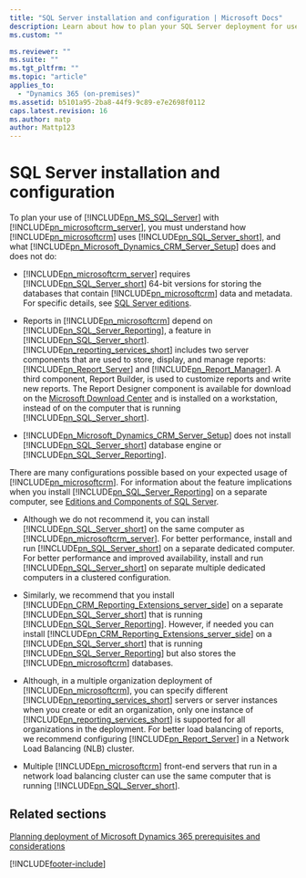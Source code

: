 ```yaml
---
title: "SQL Server installation and configuration | Microsoft Docs"
description: Learn about how to plan your SQL Server deployment for use with Dynamics 365 Customer Engagement (on-premises)
ms.custom: ""

ms.reviewer: ""
ms.suite: ""
ms.tgt_pltfrm: ""
ms.topic: "article"
applies_to: 
  - "Dynamics 365 (on-premises)"
ms.assetid: b5101a95-2ba8-44f9-9c89-e7e2698f0112
caps.latest.revision: 16
ms.author: matp
author: Mattp123
---
```

# SQL Server installation and configuration

To plan your use of [!INCLUDE[pn_MS_SQL_Server](../includes/pn-ms-sql-server.md)] with [!INCLUDE[pn_microsoftcrm_server](../includes/pn-microsoftcrm-server.md)], you must understand how [!INCLUDE[pn_microsoftcrm](../includes/pn-microsoftcrm.md)] uses [!INCLUDE[pn_SQL_Server_short](../includes/pn-sql-server-short.md)], and what [!INCLUDE[pn_Microsoft_Dynamics_CRM_Server_Setup](../includes/pn-microsoft-dynamics-crm-server-setup.md)] does and does not do:  
  
-   [!INCLUDE[pn_microsoftcrm_server](../includes/pn-microsoftcrm-server.md)] requires [!INCLUDE[pn_SQL_Server_short](../includes/pn-sql-server-short.md)] 64-bit versions for storing the databases that contain [!INCLUDE[pn_microsoftcrm](../includes/pn-microsoftcrm.md)] data and metadata. For specific details, see [SQL Server editions](software-requirements-for-microsoft-dynamics-365-server.md#sql_server_editions).
  
-   Reports in [!INCLUDE[pn_microsoftcrm](../includes/pn-microsoftcrm.md)] depend on [!INCLUDE[pn_SQL_Server_Reporting](../includes/pn-sql-server-reporting.md)], a feature in [!INCLUDE[pn_SQL_Server_short](../includes/pn-sql-server-short.md)]. [!INCLUDE[pn_reporting_services_short](../includes/pn-reporting-services-short.md)] includes two server components that are used to store, display, and manage reports: [!INCLUDE[pn_Report_Server](../includes/pn-report-server.md)] and [!INCLUDE[pn_Report_Manager](../includes/pn-report-manager.md)]. A third component, Report Builder, is used to customize reports and write new reports. The Report Designer component is available for download on the [Microsoft Download Center](https://www.microsoft.com/download/details.aspx?id=53613) and is installed on a workstation, instead of on the computer that is running [!INCLUDE[pn_SQL_Server_short](../includes/pn-sql-server-short.md)].  
  
-   [!INCLUDE[pn_Microsoft_Dynamics_CRM_Server_Setup](../includes/pn-microsoft-dynamics-crm-server-setup.md)] does not install [!INCLUDE[pn_SQL_Server_short](../includes/pn-sql-server-short.md)] database engine or [!INCLUDE[pn_SQL_Server_Reporting](../includes/pn-sql-server-reporting.md)].  
  
 There are many configurations possible based on your expected usage of [!INCLUDE[pn_microsoftcrm](../includes/pn-microsoftcrm.md)]. For information about the feature implications when you install [!INCLUDE[pn_SQL_Server_Reporting](../includes/pn-sql-server-reporting.md)] on a separate computer, see [Editions and Components of SQL Server](https://technet.microsoft.com/library/ms144275\(v=sql.110\).aspx).  
  
-   Although we do not recommend it, you can install [!INCLUDE[pn_SQL_Server_short](../includes/pn-sql-server-short.md)] on the same computer as [!INCLUDE[pn_microsoftcrm_server](../includes/pn-microsoftcrm-server.md)]. For better performance, install and run [!INCLUDE[pn_SQL_Server_short](../includes/pn-sql-server-short.md)] on a separate dedicated computer. For better performance and improved availability, install and run [!INCLUDE[pn_SQL_Server_short](../includes/pn-sql-server-short.md)] on separate multiple dedicated computers in a clustered configuration. <!-- For more information, see [Set configuration and organization databases for SQL Server 2012 AlwaysOn failover](configuration-organization-databases-alwayson-failover.md).  -->
  
-   Similarly, we recommend that you install [!INCLUDE[pn_CRM_Reporting_Extensions_server_side](../includes/pn-crm-reporting-extensions-server-side.md)] on a separate [!INCLUDE[pn_SQL_Server_short](../includes/pn-sql-server-short.md)] that is running [!INCLUDE[pn_SQL_Server_Reporting](../includes/pn-sql-server-reporting.md)]. However, if needed you can install [!INCLUDE[pn_CRM_Reporting_Extensions_server_side](../includes/pn-crm-reporting-extensions-server-side.md)] on a [!INCLUDE[pn_SQL_Server_short](../includes/pn-sql-server-short.md)] that is running [!INCLUDE[pn_SQL_Server_Reporting](../includes/pn-sql-server-reporting.md)] but also stores the [!INCLUDE[pn_microsoftcrm](../includes/pn-microsoftcrm.md)] databases.  
  
-   Although, in a multiple organization deployment of [!INCLUDE[pn_microsoftcrm](../includes/pn-microsoftcrm.md)], you can specify different [!INCLUDE[pn_reporting_services_short](../includes/pn-reporting-services-short.md)] servers or server instances when you create or edit an organization, only one instance of [!INCLUDE[pn_reporting_services_short](../includes/pn-reporting-services-short.md)] is supported for all organizations in the deployment. For better load balancing of reports, we recommend configuring [!INCLUDE[pn_Report_Server](../includes/pn-report-server.md)] in a Network Load Balancing (NLB) cluster.  <!-- For more information, see [Configure a Report Server on a Network Load Balancing Cluster](/sql/reporting-services/report-server/configure-a-report-server-on-a-network-load-balancing-cluster).  -->
  
-   Multiple [!INCLUDE[pn_microsoftcrm](../includes/pn-microsoftcrm.md)] front-end servers that run in a network load balancing cluster can use the same computer that is running [!INCLUDE[pn_SQL_Server_short](../includes/pn-sql-server-short.md)].  
  
  
## Related sections 
 [Planning deployment of Microsoft Dynamics 365 prerequisites and considerations](prerequisites-considerations-planning-deployment.md)  </br>
 <!--  
 [Planning requirements for Microsoft SQL Server Reporting Services](planning-requirements-for-sql-server-reporting-services.md) -->



[!INCLUDE[footer-include](../../../includes/footer-banner.md)]
